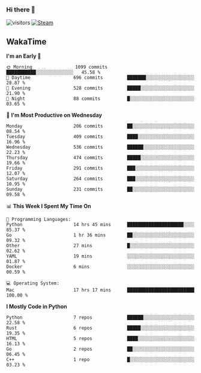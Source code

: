 ### Hi there 👋

![visitors](https://visitor-badge.glitch.me/badge?page_id=zhourunlai)
[![Steam](https://img.shields.io/badge/dynamic/json?url=https%3A%2F%2Fapi.swo.moe%2Fstats%2Fsteamgames%2F76561198285156854&query=count&color=0b1a37&label=Steam&labelColor=134375&logo=steam&suffix=+games&cacheSeconds=3600)](http://steamcommunity.com/profiles/76561198285156854)

## WakaTime
<!--START_SECTION:waka-->
**I'm an Early 🐤** 

```text
🌞 Morning                1099 commits        ███████████░░░░░░░░░░░░░░   45.58 % 
🌆 Daytime                696 commits         ███████░░░░░░░░░░░░░░░░░░   28.87 % 
🌃 Evening                528 commits         █████░░░░░░░░░░░░░░░░░░░░   21.90 % 
🌙 Night                  88 commits          █░░░░░░░░░░░░░░░░░░░░░░░░   03.65 % 
```
📅 **I'm Most Productive on Wednesday** 

```text
Monday                   206 commits         ██░░░░░░░░░░░░░░░░░░░░░░░   08.54 % 
Tuesday                  409 commits         ████░░░░░░░░░░░░░░░░░░░░░   16.96 % 
Wednesday                536 commits         ██████░░░░░░░░░░░░░░░░░░░   22.23 % 
Thursday                 474 commits         █████░░░░░░░░░░░░░░░░░░░░   19.66 % 
Friday                   291 commits         ███░░░░░░░░░░░░░░░░░░░░░░   12.07 % 
Saturday                 264 commits         ███░░░░░░░░░░░░░░░░░░░░░░   10.95 % 
Sunday                   231 commits         ██░░░░░░░░░░░░░░░░░░░░░░░   09.58 % 
```


📊 **This Week I Spent My Time On** 

```text
💬 Programming Languages: 
Python                   14 hrs 45 mins      █████████████████████░░░░   85.37 % 
Go                       1 hr 36 mins        ██░░░░░░░░░░░░░░░░░░░░░░░   09.32 % 
Other                    27 mins             █░░░░░░░░░░░░░░░░░░░░░░░░   02.62 % 
YAML                     19 mins             ░░░░░░░░░░░░░░░░░░░░░░░░░   01.87 % 
Docker                   6 mins              ░░░░░░░░░░░░░░░░░░░░░░░░░   00.59 % 

💻 Operating System: 
Mac                      17 hrs 17 mins      █████████████████████████   100.00 % 
```

**I Mostly Code in Python** 

```text
Python                   7 repos             ██████░░░░░░░░░░░░░░░░░░░   22.58 % 
Rust                     6 repos             █████░░░░░░░░░░░░░░░░░░░░   19.35 % 
HTML                     5 repos             ████░░░░░░░░░░░░░░░░░░░░░   16.13 % 
Go                       2 repos             ██░░░░░░░░░░░░░░░░░░░░░░░   06.45 % 
C++                      1 repo              █░░░░░░░░░░░░░░░░░░░░░░░░   03.23 % 
```




<!--END_SECTION:waka-->
